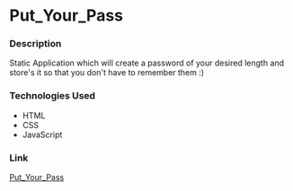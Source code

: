 # Put_Your_Pass

### Description

Static Application which will create a password of your desired length and store's it so that you don't have to remember them :)

### Technologies Used

- HTML
- CSS
- JavaScript

### Link

[Put_Your_Pass](https://github.com/Rudresh-pandey/Webners/main/Contributions/Put_Your_Pass)
